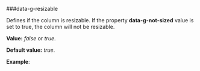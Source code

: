 ﻿###data-g-resizable

Defines if the column is resizable. If the property **data-g-not-sized** value is set to true, the column will not be resizable.

**Value:** *false* or *true*.

**Default value:** *true*.

**Example**:
<!--Start the highlighter-->
<pre class="brush: html">
	<column data-g-member="Name" data-g-resizable = "false"> </column>
</pre>
##### 
<script type="text/javascript">
    SyntaxHighlighter.highlight();
</script>